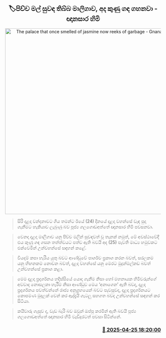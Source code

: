 <p align='center'><b><h2 align='center' title='The palace that once smelled of jasmine now reeks of garbage - Gnanasara Thero'>🏷පිච්ච මල් සුවඳ තිබ්බ මාලිගාව, අද කුණු ගඳ ගහනවා - ඥානසාර හිමි</h2></b></p>
<p align='center'><img src='https://helakuru.sgp1.cdn.digitaloceanspaces.com/esana/images/lib/gnasara-thero-media.jpg' width='600' alt='The palace that once smelled of jasmine now reeks of garbage - Gnanasara Thero'></p>

> සිරි දළදා වන්දනාවට ගිය තමන්ට ඊයේ (24) දිනයේ දළදා වහන්සේ වැඳ පුදා ගැනීමට හැකියාව ලැබුණු බව පූජ්‍ය ගලගොඩඅත්තේ ඥානසාර හිමි පවසනවා.

> වෙනදා දළදා මාලිගාව යනු පිච්ච මලින් සුවඳවත් වූ තැනක් නමුත්, මේ අවස්ථාවේදී එය කුණු ගඳ ගසන තත්ත්වයට පත්ව ඇති බවයි අද (25) පැවති මාධ්‍ය හමුවකට එක්වෙමින් උන්වහන්සේ සඳහන් කළේ.

> වියදම් කපා හැරිය යුතු බවට ආණ්ඩුවේ පාර්ශව ප්‍රකාශ කරන බවත්, සරලකම යනු හිඟනකම නොවන බවත්, දළදා වහන්සේ යනු මෙරට මුදුන්මල්කඩ බවත් උන්වහන්සේ ප්‍රකාශ කළා.

> මෙම දළදා ප්‍රදර්ශනය හදිස්සියේ යොදා ගැනීම නිසා හෝ මහනායක හිමිවරුන්ගේ අවවාද නොසලකා හැරීම නිසා ආණ්ඩුව මෙය ‘අනාගෙන’ ඇති බවද, දළදා ප්‍රදර්ශනය පවත්වන්නේ රාජ්‍ය අනුග්‍රහයෙන් බවට පැවසුවද, දළදා ප්‍රදර්ශනයට කොපමණ මුදලක් වෙන් කර ඇද්දැයි ගැටලු සහගත බවද උන්වහන්සේ සඳහන් කර සිටියා.

> කයිවාරු ගැසුව ද, වැඩ බැරි බව ඔවුන් ඔප්පු කරමින් ඇති බවයි පූජ්‍ය ගලගොඩඅත්තේ ඥානසාර හිමි වැඩිදුරටත් පවසා සිටින්නේ.



<h3 align='right'><a href='https://www.helakuru.lk/esana/p/109564/'>📅 2025-04-25 18:20:00</a></h3>
